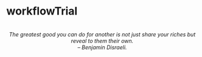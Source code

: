 # workflowTrial
<!-- QUOTE:START -->
<p align="center"><br><i>The greatest good you can do for another is not just share your riches but reveal to them their own.</i><br><i>– Benjamin Disraeli.</i><br></p>
<!-- QUOTE:END -->

